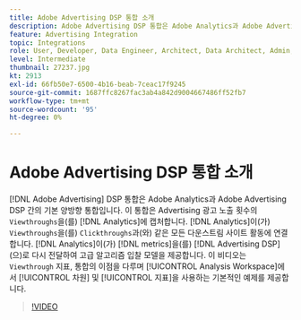 ```yaml
---
title: Adobe Advertising DSP 통합 소개
description: Adobe Advertising DSP 통합은 Adobe Analytics과 Adobe Advertising DSP 간의 기본 양방향 통합입니다.
feature: Advertising Integration
topic: Integrations
role: User, Developer, Data Engineer, Architect, Data Architect, Admin, Leader
level: Intermediate
thumbnail: 27237.jpg
kt: 2913
exl-id: 66fb50e7-6500-4b16-beab-7ceac17f9245
source-git-commit: 1687ffc8267fac3ab4a842d9004667486ff52fb7
workflow-type: tm+mt
source-wordcount: '95'
ht-degree: 0%

---
```


# Adobe Advertising DSP 통합 소개

[!DNL Adobe Advertising] DSP 통합은 Adobe Analytics과 Adobe Advertising DSP 간의 기본 양방향 통합입니다. 이 통합은 Advertising 광고 노출 횟수의 `Viewthroughs`을(를) [!DNL Analytics]에 캡처합니다. [!DNL Analytics]이(가) `Viewthroughs`을(를) `Clickthroughs`과(와) 같은 모든 다운스트림 사이트 활동에 연결합니다. [!DNL Analytics]이(가) [!DNL metrics]을(를) [!DNL Advertising DSP] (으)로 다시 전달하여 고급 알고리즘 입찰 모델을 제공합니다. 이 비디오는 `Viewthrough` 지표, 통합의 이점을 다루며 [!UICONTROL Analysis Workspace]에서 [!UICONTROL 차원] 및 [!UICONTROL 지표]을 사용하는 기본적인 예제를 제공합니다.

>[!VIDEO](https://video.tv.adobe.com/v/27237/?quality=12&learn=on)
